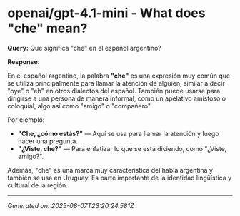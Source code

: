 # openai/gpt-4.1-mini - What does "che" mean?

**Query:** Que significa "che" en el español argentino?



**Response:**

En el español argentino, la palabra **"che"** es una expresión muy común que se utiliza principalmente para llamar la atención de alguien, similar a decir "oye" o "eh" en otros dialectos del español. También puede usarse para dirigirse a una persona de manera informal, como un apelativo amistoso o coloquial, algo así como "amigo" o "compañero".

Por ejemplo:
- **"Che, ¿cómo estás?"** — Aquí se usa para llamar la atención y luego hacer una pregunta.
- **"¿Viste, che?"** — Para enfatizar lo que se está diciendo, como "¿Viste, amigo?".

Además, "che" es una marca muy característica del habla argentina y también se usa en Uruguay. Es parte importante de la identidad lingüística y cultural de la región.

---
*Generated on: 2025-08-07T23:20:24.581Z*
